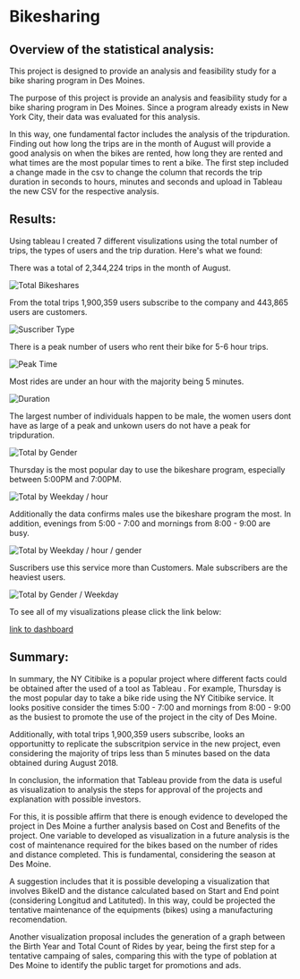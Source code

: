 # Bikesharing
## Overview of the statistical analysis:
This project is designed to provide an analysis and feasibility study for a bike sharing program in Des Moines. 

The purpose of this project is provide an analysis and feasibility study for a bike sharing program in Des Moines. Since a program already exists in New York City, their data was evaluated for this analysis.

In this way, one fundamental factor includes the analysis of the tripduration. Finding out how long the trips are in the month of August will provide a good analysis on when the bikes are rented, how long they are rented and what times are the most popular times to rent a bike. The first step included a change made in the csv to change the column that records the trip duration in seconds to hours, minutes and seconds and upload in Tableau the new CSV for the respective analysis. 

## Results:

Using tableau I created 7 different visulizations using the total number of trips, the types of users and the trip duration. Here's what we found:

There was a total of 2,344,224 trips in the month of August.

![Total Bikeshares](Images/1.png)

From the total trips 1,900,359 users subscribe to the company and 443,865 users are customers.

![Suscriber Type](Images/2.png)

There is a peak number of users who rent their bike for 5-6 hour trips.

![Peak Time](Images/3.png)

Most rides are under an hour with the majority being 5 minutes.

![Duration](Images/4.png)

The largest number of individuals happen to be male, the women users dont have as large of a peak and unkown users do not have a peak for tripduration.

![Total by Gender](Images/5.png)

Thursday is the most popular day to use the bikeshare program, especially between 5:00PM and 7:00PM. 

![Total by Weekday / hour ](Images/6.png)

Additionally  the data confirms males use the bikeshare program the most. In addition, evenings from 5:00 - 7:00 and mornings from 8:00 - 9:00 are busy.

![Total by Weekday / hour / gender ](Images/7.png)

Suscribers use this service more than Customers. Male subscribers are the heaviest users.

![Total by Gender / Weekday ](Images/8.png)

To see all of my visualizations please click the link below:

[link to dashboard](https://public.tableau.com/views/Bikesharing_Analysis_16401184757800/BikesharingAnalysisNYC?:language=en-US&publish=yes&:display_count=n&:origin=viz_share_link)

## Summary:

In summary, the NY Citibike is a popular project where different facts could be obtained after the used of a tool as Tableau . For example, Thursday is the most popular day to take a bike ride using the NY Citibike service. It looks positive consider the times 5:00 - 7:00 and mornings from 8:00 - 9:00 as the busiest to promote the use of the project in the city of Des Moine.

Additionally, with total trips 1,900,359 users subscribe, looks an opportunitty to replicate the subscritpion service in the new project, even considering the majority of trips less than 5 minutes based on the data obtained during August 2018. 

In conclusion, the information that Tableau provide from the data is useful as visualization to analysis the steps for approval of the projects and explanation with possible investors. 

For this, it is possible affirm that there is enough evidence to developed the project in Des Moine a further analysis based on Cost and Benefits of the project. One variable to developed as visualization in a future analysis is the cost of maintenance required for the bikes based on the number of rides and distance completed. This is fundamental, considering the season at Des Moine. 

A suggestion includes that it is possible developing a visualization that involves BikeID and the distance calculated based on Start and End point (considering Longitud and Latituted). In this way, could be projected the tentative maintenance of the equipments (bikes) using a manufacturing recomendation.

Another visualization proposal includes the generation of a graph between the Birth Year and Total Count of Rides by year, being the first step for a tentative campaing of sales, comparing this with the type of poblation at Des Moine to identify the public target for promotions and ads.
